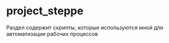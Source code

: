 # project_steppe
Раздел содержит скрипты, которые используются мной для автоматизации рабочих процессов
